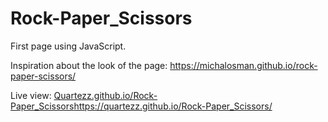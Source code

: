 # Rock-Paper_Scissors

First page using JavaScript.

Inspiration about the look of the page: https://michalosman.github.io/rock-paper-scissors/

Live view:
[Quartezz.github.io/Rock-Paper_Scissors](https://quartezz.github.io/Rock-Paper_Scissors/)https://quartezz.github.io/Rock-Paper_Scissors/
